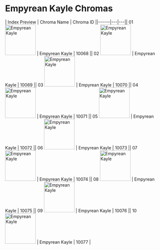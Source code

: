# Empyrean Kayle Chromas

| Index  Preview | Chroma Name | Chroma ID ||------|---|---|| 01  <img src='https://raw.communitydragon.org/latest/plugins/rcp-be-lol-game-data/global/default/v1/champion-chroma-images/10/10068.png' alt='Empyrean Kayle' width='100'> | Empyrean Kayle | 10068 || 02  <img src='https://raw.communitydragon.org/latest/plugins/rcp-be-lol-game-data/global/default/v1/champion-chroma-images/10/10069.png' alt='Empyrean Kayle' width='100'> | Empyrean Kayle | 10069 || 03  <img src='https://raw.communitydragon.org/latest/plugins/rcp-be-lol-game-data/global/default/v1/champion-chroma-images/10/10070.png' alt='Empyrean Kayle' width='100'> | Empyrean Kayle | 10070 || 04  <img src='https://raw.communitydragon.org/latest/plugins/rcp-be-lol-game-data/global/default/v1/champion-chroma-images/10/10071.png' alt='Empyrean Kayle' width='100'> | Empyrean Kayle | 10071 || 05  <img src='https://raw.communitydragon.org/latest/plugins/rcp-be-lol-game-data/global/default/v1/champion-chroma-images/10/10072.png' alt='Empyrean Kayle' width='100'> | Empyrean Kayle | 10072 || 06  <img src='https://raw.communitydragon.org/latest/plugins/rcp-be-lol-game-data/global/default/v1/champion-chroma-images/10/10073.png' alt='Empyrean Kayle' width='100'> | Empyrean Kayle | 10073 || 07  <img src='https://raw.communitydragon.org/latest/plugins/rcp-be-lol-game-data/global/default/v1/champion-chroma-images/10/10074.png' alt='Empyrean Kayle' width='100'> | Empyrean Kayle | 10074 || 08  <img src='https://raw.communitydragon.org/latest/plugins/rcp-be-lol-game-data/global/default/v1/champion-chroma-images/10/10075.png' alt='Empyrean Kayle' width='100'> | Empyrean Kayle | 10075 || 09  <img src='https://raw.communitydragon.org/latest/plugins/rcp-be-lol-game-data/global/default/v1/champion-chroma-images/10/10076.png' alt='Empyrean Kayle' width='100'> | Empyrean Kayle | 10076 || 10  <img src='https://raw.communitydragon.org/latest/plugins/rcp-be-lol-game-data/global/default/v1/champion-chroma-images/10/10077.png' alt='Empyrean Kayle' width='100'> | Empyrean Kayle | 10077 |